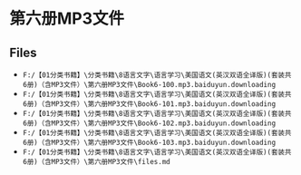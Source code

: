 # 第六册MP3文件

## Files

- `F:/【01分类书籍】\分类书籍\8语言文字\语言学习\美国语文(英汉双语全译版)(套装共6册)（含MP3文件）\第六册MP3文件\Book6-100.mp3.baiduyun.downloading`
- `F:/【01分类书籍】\分类书籍\8语言文字\语言学习\美国语文(英汉双语全译版)(套装共6册)（含MP3文件）\第六册MP3文件\Book6-101.mp3.baiduyun.downloading`
- `F:/【01分类书籍】\分类书籍\8语言文字\语言学习\美国语文(英汉双语全译版)(套装共6册)（含MP3文件）\第六册MP3文件\Book6-102.mp3.baiduyun.downloading`
- `F:/【01分类书籍】\分类书籍\8语言文字\语言学习\美国语文(英汉双语全译版)(套装共6册)（含MP3文件）\第六册MP3文件\Book6-103.mp3.baiduyun.downloading`
- `F:/【01分类书籍】\分类书籍\8语言文字\语言学习\美国语文(英汉双语全译版)(套装共6册)（含MP3文件）\第六册MP3文件\files.md`

